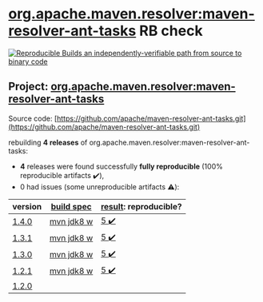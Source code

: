 [org.apache.maven.resolver:maven-resolver-ant-tasks](https://search.maven.org/artifact/org.apache.maven.resolver/maven-resolver-ant-tasks/) RB check
=======

[![Reproducible Builds](https://reproducible-builds.org/images/logos/rb.svg) an independently-verifiable path from source to binary code](https://reproducible-builds.org/)

## Project: [org.apache.maven.resolver:maven-resolver-ant-tasks](https://search.maven.org/artifact/org.apache.maven.resolver/maven-resolver-ant-tasks/)

Source code: [https://github.com/apache/maven-resolver-ant-tasks.git](https://github.com/apache/maven-resolver-ant-tasks.git)

rebuilding **4 releases** of org.apache.maven.resolver:maven-resolver-ant-tasks:
- **4** releases were found successfully **fully reproducible** (100% reproducible artifacts :heavy_check_mark:),
- 0 had issues (some unreproducible artifacts :warning:):

| version | [build spec](BUILDSPEC.md) | [result](https://reproducible-builds.org/docs/jvm/): reproducible? |
| -- | --------- | ------ |
| [1.4.0](https://search.maven.org/artifact/org.apache.maven.resolver/maven-resolver-ant-tasks/1.4.0/pom) | [mvn jdk8 w](maven-resolver-ant-tasks-1.4.0.buildspec) | [5 :heavy_check_mark: ](maven-resolver-ant-tasks-1.4.0.buildcompare) |
| [1.3.1](https://search.maven.org/artifact/org.apache.maven.resolver/maven-resolver-ant-tasks/1.3.1/pom) | [mvn jdk8 w](maven-resolver-ant-tasks-1.3.1.buildspec) | [5 :heavy_check_mark: ](maven-resolver-ant-tasks-1.3.1.buildcompare) |
| [1.3.0](https://search.maven.org/artifact/org.apache.maven.resolver/maven-resolver-ant-tasks/1.3.0/pom) | [mvn jdk8 w](maven-resolver-ant-tasks-1.3.0.buildspec) | [5 :heavy_check_mark: ](maven-resolver-ant-tasks-1.3.0.buildcompare) |
| [1.2.1](https://search.maven.org/artifact/org.apache.maven.resolver/maven-resolver-ant-tasks/1.2.1/pom) | [mvn jdk8 w](maven-resolver-ant-tasks-1.2.1.buildspec) | [5 :heavy_check_mark: ](maven-resolver-ant-tasks-1.2.1.buildcompare) |
| [1.2.0](https://search.maven.org/artifact/org.apache.maven.resolver/maven-resolver-ant-tasks/1.2.0/pom) | | |
